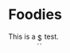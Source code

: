 # Foodies

This is a <img alt="$\lambda$" src="https://rawgit.com/in	git@github.com:JRappaz/Foodie/master/svgs/fd8be73b54f5436a5cd2e73ba9b6bfa9.svg?invert_in_darkmode" align=middle width="9.911385000000008pt" height="22.063469999999988pt"/> test.